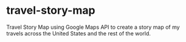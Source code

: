 # travel-story-map
Travel Story Map using Google Maps API to create a story map of my travels across the United States and the rest of the world.

